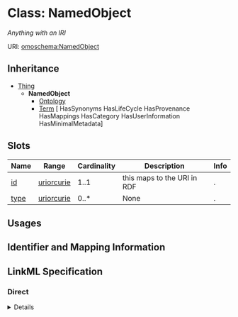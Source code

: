 # Class: NamedObject
_Anything with an IRI_





URI: [omoschema:NamedObject](http://purl.obolibrary.org/obo/schema/NamedObject)




## Inheritance

* [Thing](Thing.md)
    * **NamedObject**
        * [Ontology](Ontology.md)
        * [Term](Term.md) [ HasSynonyms HasLifeCycle HasProvenance HasMappings HasCategory HasUserInformation HasMinimalMetadata]




## Slots

| Name | Range | Cardinality | Description  | Info |
| ---  | --- | --- | --- | --- |
| [id](id.md) | [uriorcurie](uriorcurie.md) | 1..1 | this maps to the URI in RDF  | . |
| [type](type.md) | [uriorcurie](uriorcurie.md) | 0..* | None  | . |


## Usages



## Identifier and Mapping Information









## LinkML Specification

<!-- TODO: investigate https://stackoverflow.com/questions/37606292/how-to-create-tabbed-code-blocks-in-mkdocs-or-sphinx -->

### Direct

<details>
```yaml
name: NamedObject
aliases:
- named entity
- identified object
- IRI
description: Anything with an IRI
from_schema: http://purl.obolibrary.org/obo/omo/schema
is_a: Thing
slots:
- id

```
</details>

### Induced

<details>
```yaml
name: NamedObject
aliases:
- named entity
- identified object
- IRI
description: Anything with an IRI
from_schema: http://purl.obolibrary.org/obo/omo/schema
is_a: Thing
attributes:
  id:
    name: id
    description: this maps to the URI in RDF
    from_schema: http://purl.obolibrary.org/obo/omo/schema
    is_a: core_property
    identifier: true
    alias: id
    owner: NamedObject
    range: uriorcurie
    required: true
  type:
    name: type
    from_schema: http://purl.obolibrary.org/obo/omo/schema
    is_a: logical_predicate
    slot_uri: rdf:type
    multivalued: true
    designates_type: true
    alias: type
    owner: NamedObject
    range: uriorcurie

```
</details>